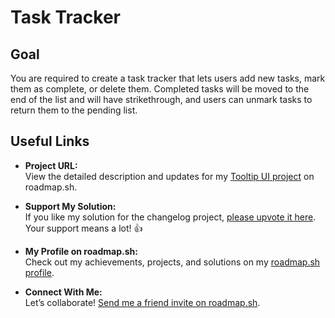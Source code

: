 # Task Tracker
## Goal

You are required to create a task tracker that lets users add new tasks, mark them as complete, or delete them. Completed tasks will be moved to the end of the list and will have strikethrough, and users can unmark tasks to return them to the pending list.

## Useful Links

- **Project URL:**  
  View the detailed description and updates for my [Tooltip UI project](https://roadmap.sh/projects/tooltip-ui) on roadmap.sh.

- **Support My Solution:**  
  If you like my solution for the changelog project, [please upvote it here](https://roadmap.sh/projects/task-tracker-js/solutions?u=6771443070129741a8ecdc00). Your support means a lot! 👍

- **My Profile on roadmap.sh:**  
  Check out my achievements, projects, and solutions on my [roadmap.sh profile](https://roadmap.sh/u/huzaifaakhtar).

- **Connect With Me:**  
  Let’s collaborate! [Send me a friend invite on roadmap.sh](https://roadmap.sh/befriend?u=6771443070129741a8ecdc00).
